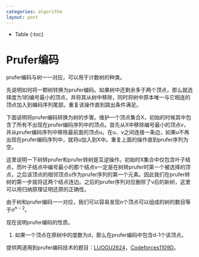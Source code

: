 ```yaml
---
categories: algorithm
layout: post
---
```


- Table
{:toc}

# Prufer编码

prufer编码与树一一对应，可以用于计数树的种类。

先说明如何将一颗树转换为prufer编码。如果树中还剩余多于两个顶点，那么就选择度为1的编号最小的顶点，并将其从树中移除，同时将树中原本唯一与它相连的顶点加入到编码序列尾部。重复该操作直到跳出条件满足。

下面说明将prufer编码转换为树的步骤。维护一个顶点集合X，初始的时候其中包含了所有不出现在prufer编码序列中的顶点。首先从X中移除编号最小的顶点v，并从prufer编码序列中移除最前面的顶点u，在u、v之间连接一条边，如果u不再出现在prufer编码序列中，就将u加入到X中。重复上面的操作直到prufer序列为空。

这里说明一下树转prufer和prufer转树是互逆操作。初始时X集合中仅包含叶子结点，而叶子结点中编号最小的那个结点v一定是在树转prufer时第一个被选择的顶点，之后该顶点的相邻顶点u作为prufer序列的第一个元素。因此我们在prufer转树的第一步就将这两个结点连边。之后的prufer序列对应删除了v后的新树，这里可以用归纳原理证明还原的正确性。

由于树和prufer编码一一对应，我们可以容易发现n个顶点可以组成的树的数目等于$n^{n-2}$。

现在说明prufer编码的性质。

1. 如果一个顶点在原树中的度数为d，那么在prufer编码中包含d-1个该顶点。

提供两道用到prufer编码技术的题目：[LUOGU2624](https://www.luogu.org/problemnew/solution/P2624)，[Codeforces1109D](https://codeforces.com/contest/1109/problem/D)。
